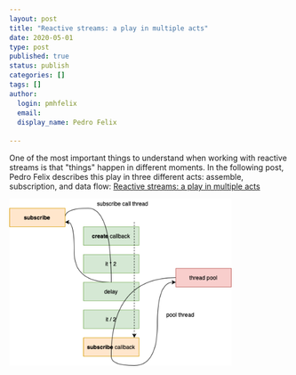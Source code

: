 ```yaml
---
layout: post
title: "Reactive streams: a play in multiple acts"
date: 2020-05-01
type: post
published: true
status: publish
categories: []
tags: []
author:
  login: pmhfelix
  email: 
  display_name: Pedro Felix
  
---
```


One of the most important things to understand when working with reactive
streams is that "things" happen in different moments. In the following post,
Pedro Felix describes this play in three different acts: assemble, subscription,
and data flow:
[Reactive streams: a play in multiple acts](https://blog.pedrofelix.org/2020/02/04/reactive-streams-a-play-in-multiple-acts/)


<a href="https://blog.pedrofelix.org/2020/02/04/reactive-streams-a-play-in-multiple-acts/">
  <img src="/assets/rx-data-flow.png" width="400px">
</a>